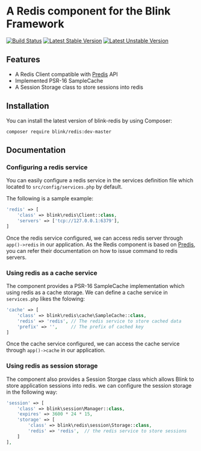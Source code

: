 # A Redis component for the Blink Framework

[![Build Status](https://travis-ci.org/rethinkphp/blink-redis.svg?branch=master)](https://travis-ci.org/rethinkphp/blink-redis)
[![Latest Stable Version](https://poser.pugx.org/blink/redis/v/stable)](https://packagist.org/packages/blink/redis)
[![Latest Unstable Version](https://poser.pugx.org/blink/redis/v/unstable)](https://packagist.org/packages/blink/redis)

## Features

* A Redis Client compatible with [Predis](https://github.com/nrk/predis) API
* Implemented PSR-16 SampleCache
* A Session Storage class to store sessions into redis

## Installation 

You can install the latest version of blink-redis by using Composer:

```
composer require blink/redis:dev-master
```

## Documentation

### Configuring a redis service

You can easily configure a redis service in the services definition file which located to `src/config/services.php` by default. 

The following is a sample example:

```php
'redis' => [
    'class' => blink\redis\Client::class,
    'servers' => ['tcp://127.0.0.1:6379'],
]
```

Once the redis service configured, we can access redis server through `app()->redis` in our application. As 
the Redis component is based on [Predis](https://github.com/nrk/predis), you can refer their documentation on
how to issue command to redis servers.

### Using redis as a cache service

The component provides a PSR-16 SampleCache implementation which using redis as a cache storage. We can define 
a cache service in `services.php` likes the folowing:

```php
'cache' => [
    'class' => blink\redis\cache\SampleCache::class,
    'redis' => 'redis', // The redis service to store cached data
    'prefix' => '',     // The prefix of cached key
]
```

Once the cache service configured, we can access the cache service through `app()->cache` in our application.


### Using redis as session storage

The component also provides a Session Storgae class which allows Blink to store application sessions into redis.
we can configure the session storage in the following way:

```php
'session' => [
    'class' => blink\session\Manager::class,
    'expires' => 3600 * 24 * 15,
    'storage' => [
        'class' => blink\redis\session\Storage::class,
        'redis' => 'redis',  // the redis service to store sessions
    ]
],
```
